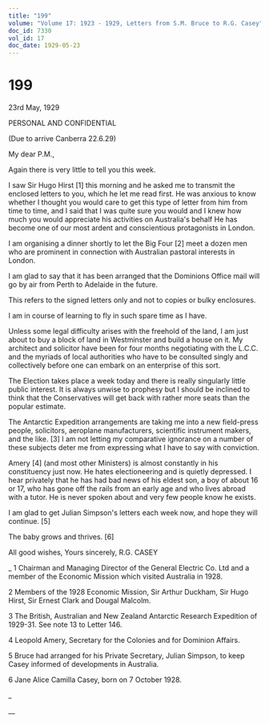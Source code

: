 ```yaml
---
title: "199"
volume: "Volume 17: 1923 - 1929, Letters from S.M. Bruce to R.G. Casey"
doc_id: 7330
vol_id: 17
doc_date: 1929-05-23
---
```


# 199

23rd May, 1929

PERSONAL AND CONFIDENTIAL

(Due to arrive Canberra 22.6.29)

My dear P.M.,

Again there is very little to tell you this week.

I saw Sir Hugo Hirst [1] this morning and he asked me to transmit the enclosed letters to you, which he let me read first. He was anxious to know whether I thought you would care to get this type of letter from him from time to time, and I said that I was quite sure you would and I knew how much you would appreciate his activities on Australia's behalf He has become one of our most ardent and conscientious protagonists in London.

I am organising a dinner shortly to let the Big Four [2] meet a dozen men who are prominent in connection with Australian pastoral interests in London.

I am glad to say that it has been arranged that the Dominions Office mail will go by air from Perth to Adelaide in the future.

This refers to the signed letters only and not to copies or bulky enclosures.

I am in course of learning to fly in such spare time as I have.

Unless some legal difficulty arises with the freehold of the land, I am just about to buy a block of land in Westminster and build a house on it. My architect and solicitor have been for four months negotiating with the L.C.C. and the myriads of local authorities who have to be consulted singly and collectively before one can embark on an enterprise of this sort.

The Election takes place a week today and there is really singularly little public interest. It is always unwise to prophesy but I should be inclined to think that the Conservatives will get back with rather more seats than the popular estimate.

The Antarctic Expedition arrangements are taking me into a new field-press people, solicitors, aeroplane manufacturers, scientific instrument makers, and the like. [3] I am not letting my comparative ignorance on a number of these subjects deter me from expressing what I have to say with conviction.

Amery [4] (and most other Ministers) is almost constantly in his constituency just now. He hates electioneering and is quietly depressed. I hear privately that he has had bad news of his eldest son, a boy of about 16 or 17, who has gone off the rails from an early age and who lives abroad with a tutor. He is never spoken about and very few people know he exists.

I am glad to get Julian Simpson's letters each week now, and hope they will continue. [5]

The baby grows and thrives. [6]

All good wishes, Yours sincerely, R.G. CASEY 

_ 1 Chairman and Managing Director of the General Electric Co. Ltd and a member of the Economic Mission which visited Australia in 1928.

2 Members of the 1928 Economic Mission, Sir Arthur Duckham, Sir Hugo Hirst, Sir Ernest Clark and Dougal Malcolm.

3 The British, Australian and New Zealand Antarctic Research Expedition of 1929-31. See note 13 to Letter 146.

4 Leopold Amery, Secretary for the Colonies and for Dominion Affairs.

5 Bruce had arranged for his Private Secretary, Julian Simpson, to keep Casey informed of developments in Australia.

6 Jane Alice Camilla Casey, born on 7 October 1928.

_

__
